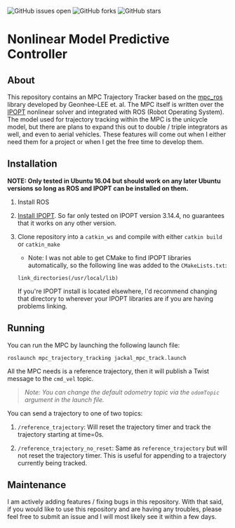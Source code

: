 ![GitHub issues open](https://img.shields.io/github/issues/nocholasrift/mpc_trajectory_tracking)
![GitHub forks](https://img.shields.io/github/forks/nocholasrift/mpc_trajectory_tracking)
![GitHub stars](https://img.shields.io/github/stars/nocholasrift/mpc_trajectory_tracking)

# Nonlinear Model Predictive Controller

## About
This repository contains an MPC Trajectory Tracker based on the [mpc_ros](https://github.com/Geonhee-LEE/mpc_ros) library developed by Geonhee-LEE et. al. The MPC itself is written over the [IPOPT](https://coin-or.github.io/Ipopt/) nonlinear solver and integrated with ROS (Robot Operating System). The model used for trajectory tracking within the MPC is the unicycle model, but there are plans to expand this out to double / triple integrators as well, and even to aerial vehicles. These features will come out when I either need them for a project or when I get the free time to develop them.

## Installation
**NOTE: Only tested in Ubuntu 16.04 but should work on any later Ubuntu versions so long as ROS and IPOPT can be installed on them.**

1. Install ROS

2. [Install IPOPT](https://coin-or.github.io/Ipopt/INSTALL.html). So far only tested on IPOPT version 3.14.4, no guarantees that it works on any other version.

3. Clone repository into a `catkin_ws` and compile with either `catkin build` or `catkin_make`
    - Note: I was not able to get CMake to find IPOPT libraries automatically, so the following line was added to the `CMakeLists.txt`:
    ```
    link_directories(/usr/local/lib)
    ```
    If you're IPOPT install is located elsewhere, I'd recommend changing that directory to wherever your IPOPT libraries are if you are having problems linking.

## Running

You can run the MPC by launching the following launch file: 
```
roslaunch mpc_trajectory_tracking jackal_mpc_track.launch
```

All the MPC needs is a reference trajectory, then it will publish a Twist message to the `cmd_vel` topic.

>   *Note: You can change the default odometry topic via the `odomTopic` argument in the launch file.*

You can send a trajectory to one of two topics:
    
1. `/reference_trajectory`: Will reset the trajectory timer and track the trajectory starting at time=0s.

2. `/reference_trajectory_no_reset`: Same as `reference_trajectory` but will not reset the trajectory timer. This is useful for appending to a trajectory currently being tracked.

## Maintenance

I am actively adding features / fixing bugs in this repository. With that said, if you would like to use this repository and are having any troubles, please feel free to submit an issue and I will most likely see it within a few days.
